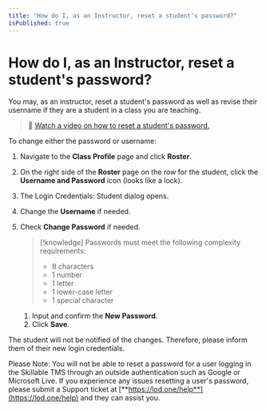 ```yaml
---
title: "How do I, as an Instructor, reset a student's password?"
isPublished: true
---
```


# How do I, as an Instructor, reset a student's password?

You may, as an instructor, reset a student's password as well as revise their username if they are a student in a class you are teaching.

>:small_orange_diamond: [Watch a video on how to reset a student's password.](https://youtu.be/C1kWaVl2NMQ) 

To change either the password or username:
1. Navigate to the **Class Profile** page and click **Roster**.
1. On the right side of the **Roster** page on the row for the student, click the **Username and Password** icon (looks like a lock). 
1. The Login Credentials: Student dialog opens.
1. Change the **Username** if needed.
1. Check **Change Password** if needed.
    >[!knowledge] Passwords must meet the following complexity requirements: 
    > - 8 characters
    > - 1 number
    > - 1 letter
    > - 1 lower-case letter
    > - 1 special character

    1. Input and confirm the **New Password**.
    1. Click **Save**.

The student will not be notified of the changes. Therefore, please inform them of their new login credentials.

Please Note: You will not be able to reset a password for a user logging in the Skillable TMS through an outside authentication such as Google or Microsoft Live. If you experience any issues resetting a user's password, please submit a Support ticket at [**https://lod.one/help**](https://lod.one/help) and they can assist you.
